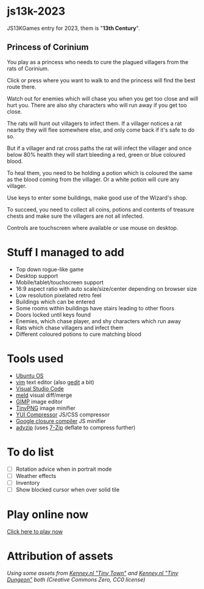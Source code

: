 # js13k-2023

JS13KGames entry for 2023, them is "**13th Century**".

## Princess of Corinium
You play as a princess who needs to cure the plagued villagers from the rats of Corinium.

Click or press where you want to walk to and the princess will find the best route there.

Watch out for enemies which will chase you when you get too close and will hurt you. There are also shy characters who will run away if you get too close.

The rats will hunt out villagers to infect them. If a villager notices a rat nearby they will flee somewhere else, and only come back if it's safe to do so.

But if a villager and rat cross paths the rat will infect the villager and once below 80% health they will start bleeding a red, green or blue coloured blood.

To heal them, you need to be holding a potion which is coloured the same as the blood coming from the villager. Or a white potion will cure any villager.

Use keys to enter some buildings, make good use of the Wizard's shop.

To succeed, you need to collect all coins, potions and contents of treasure chests and make sure the villagers are not all infected.

Controls are touchscreen where available or use mouse on desktop.

# Stuff I managed to add
* Top down rogue-like game
* Desktop support
* Mobile/tablet/touchscreen support
* 16:9 aspect ratio with auto scale/size/center depending on browser size
* Low resolution pixelated retro feel
* Buildings which can be entered
* Some rooms within buildings have stairs leading to other floors
* Doors locked until keys found
* Enemies, which chase player, and shy characters which run away
* Rats which chase villagers and infect them
* Different coloured potions to cure matching blood

# Tools used
* [Ubuntu OS](https://www.ubuntu.com/)
* [vim](https://github.com/vim) text editor (also [gedit](https://github.com/GNOME/gedit) a bit)
* [Visual Studio Code](https://code.visualstudio.com/)
* [meld](https://github.com/GNOME/meld) visual diff/merge
* [GIMP](https://github.com/GNOME/gimp) image editor
* [TinyPNG](https://tinypng.com/) image minifier
* [YUI Compressor](https://github.com/yui/yuicompressor) JS/CSS compressor
* [Google closure compiler](https://developers.google.com/closure/compiler/docs/gettingstarted_app) JS minifier
* [advzip](https://github.com/amadvance/advancecomp) (uses [7-Zip](https://sourceforge.net/projects/sevenzip/files/7-Zip/) deflate to compress further)

# To do list
- [ ] Rotation advice when in portrait mode
- [ ] Weather effects
- [ ] Inventory
- [ ] Show blocked cursor when over solid tile

# Play online now
[Click here to play now](https://picosonic.github.io/js13k-2023/)

# Attribution of assets

_Using some assets from [Kenney.nl "Tiny Town"](https://kenney.nl/assets/tiny-town) and [Kenney.nl "Tiny Dungeon"](https://kenney.nl/assets/tiny-dungeon) both (Creative Commons Zero, CC0 license)_
